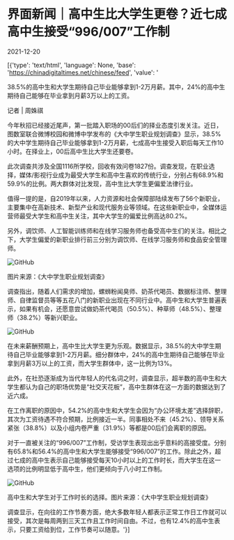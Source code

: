 # 界面新闻｜高中生比大学生更卷？近七成高中生接受“996/007”工作制

2021-12-20

[{'type': 'text/html', 'language': None, 'base': 'https://chinadigitaltimes.net/chinese/feed', 'value': '

38.5%的高中生和大学生期待自己毕业能够拿到1-2万月薪。其中，24%的高中生期待自己能够在毕业拿到月薪3万以上的工资。

记者 | 周姝祺



今年秋招已经接近尾声，第一批踏入职场的00后们的择业态度引发关注。近日，图数室联合微博校园和微博中学发布的《大中学生职业规划调查》显示，38.5%的大中学生期待自己毕业能够拿到1-2万月薪，七成高中生接受入职后每天工作10小时。在择业上，00后高中生比大学生还要卷。

此次调查共涉及全国1116所学校，回收有效问卷1827份。调查发现，在职业选择，媒体/影视行业成为最受大学生和高中生喜欢的传统行业，分别占有68.9%和59.9%的比例。两大群体对比发现，高中生比大学生更偏爱法律行业。

值得一提的是，自2019年以来，人力资源和社会保障部陆续发布了56个新职业，主要集中在高新技术、新型产业和现代服务业等领域。在这些新职业中，全媒体运营师最受大学生和高中生关注，其中大学生的偏爱比例高达80.2%。

另外，调饮师、人工智能训练师和在线学习服务师也备受高中生们的关注。相比之下，大学生偏爱的新职业排行前三分别为调饮师、在线学习服务师和食品安全管理师。

![GitHub](https://chinadigitaltimes.net/chinese/files/2021/12/post-674720-61c0674668f4c.png)

图片来源：《大中学生职业规划调查》  

调查指出，随着人们需求的增加，螺蛳粉闻臭师、奶茶代喝员、数据标注师、整理师、自律监督员等等五花八门的新职业出现在不同行业中。高中生和大学生普遍表示，如果有机会，还愿意尝试做奶茶代喝员（50.5%）、种草师（48.5%）、整理师（38.2%）等新兴职业。

![GitHub](https://chinadigitaltimes.net/chinese/files/2021/12/post-674720-61c0674701b72.)

在未来薪酬预期上，高中生比大学生更为乐观。数据显示，38.5%的大中学生期待自己毕业能够拿到1-2万月薪。细分群体中，24%的高中生期待自己能够在毕业拿到月薪3万以上的工资，而大学生群体中，这一比例为13%。

此外，在社恐逐渐成为当代年轻人的代名词之时，调查显示，超半数的高中生和大学生都认为自己的职场优势是“社交天花板”，高中生群体在这一方面的数据达到了近六成。

在工作离职的原因中，54.2%的高中生和大学生会因为“办公环境太差”选择辞职，其次为工资待遇不符合预期，比例接近一半。同事相处不来（45.2%）、领导关系紧张（38.8%）以及小组内卷严重（31.9%）等都是00后们会离职的原因。

对于一直被关注的“996/007”工作制，受访学生表现出出乎意料的高接受度。分别有65.8%和56.4%的高中生和大学生能够接受“996/007”的工作。除此之外，超过七成的高中生表示自己能够接受每天10小时以上的工作时长，而大学生在这一选项的比例明显低于高中生，他们更倾向于八小时工作制。

![GitHub](https://chinadigitaltimes.net/chinese/files/2021/12/post-674720-61c067474ea67.png)

 高中生和大学生对于工作时长的选择。图片来源：《大中学生职业规划调查》

调查显示，在向往的工作节奏方面，绝大多数年轻人都表示正常工作日工作就可以接受，其次是每周两到三天工作且工作时间自由。不过，也有12.4%的高中生表示，只要工资给到位，工作节奏可以随意。'}]